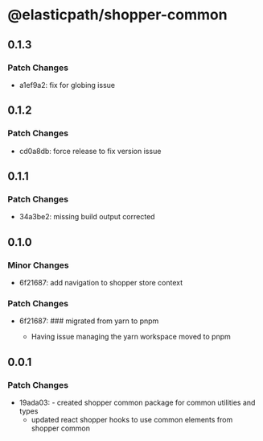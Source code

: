 # @elasticpath/shopper-common

## 0.1.3

### Patch Changes

- a1ef9a2: fix for globing issue

## 0.1.2

### Patch Changes

- cd0a8db: force release to fix version issue

## 0.1.1

### Patch Changes

- 34a3be2: missing build output corrected

## 0.1.0

### Minor Changes

- 6f21687: add navigation to shopper store context

### Patch Changes

- 6f21687: ### migrated from yarn to pnpm

  - Having issue managing the yarn workspace moved to pnpm

## 0.0.1

### Patch Changes

- 19ada03: - created shopper common package for common utilities and types
  - updated react shopper hooks to use common elements from shopper common
